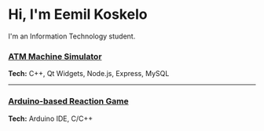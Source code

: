 # Hi, I'm Eemil Koskelo

I'm an Information Technology student.

### [ATM Machine Simulator](https://github.com/tvt24kmo-project/group_15)
**Tech:** C++, Qt Widgets, Node.js, Express, MySQL  

---

### [Arduino-based Reaction Game](https://github.com/mintusmaximus/TVT24KMO_R15_SpedenSpelit)
**Tech:** Arduino IDE, C/C++  


